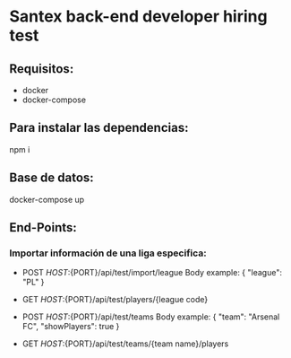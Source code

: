 # Santex back-end developer hiring test

## Requisitos:

- docker
- docker-compose

## Para instalar las dependencias:

npm i

## Base de datos:

docker-compose up

## End-Points:

### Importar información de una liga especifica:

- POST ${HOST}:${PORT}/api/test/import/league
Body example: 
{
    "league": "PL"
}

- GET ${HOST}:${PORT}/api/test/players/{league code}

- POST ${HOST}:${PORT}/api/test/teams
Body example:
{
    "team": "Arsenal FC",
    "showPlayers": true
}

- GET ${HOST}:${PORT}/api/test/teams/{team name}/players

